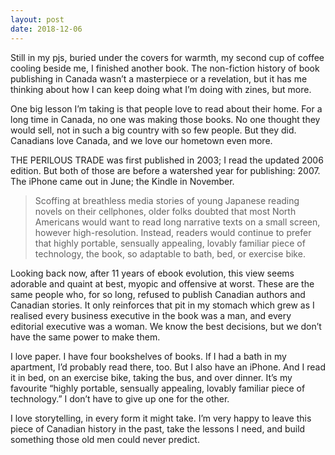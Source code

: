 ```yaml
---
layout: post
date: 2018-12-06
---
```


Still in my pjs, buried under the covers for warmth, my second cup of coffee cooling beside me, I finished another book. The non-fiction history of book publishing in Canada wasn’t a masterpiece or a revelation, but it has me thinking about how I can keep doing what I’m doing with zines, but more. 

One big lesson I’m taking is that people love to read about their home. For a long time in Canada, no one was making those books. No one thought they would sell, not in such a big country with so few people. But they did. Canadians love Canada, and we love our hometown even more. 

THE PERILOUS TRADE was first published in 2003; I read the updated 2006 edition. But both of those are before a watershed year for publishing: 2007. The iPhone came out in June; the Kindle in November. 

>Scoffing at breathless media stories of young Japanese reading novels on their cellphones, older folks doubted that most North Americans would want to read long narrative texts on a small screen, however high-resolution. Instead, readers would continue to prefer that highly portable, sensually appealing, lovably familiar piece of technology, the book, so adaptable to bath, bed, or exercise bike. 

Looking back now, after 11 years of ebook evolution, this view seems adorable and quaint at best, myopic and offensive at worst. These are the same people who, for so long, refused to publish Canadian authors and Canadian stories. It only reinforces that pit in my stomach which grew as I realised every business executive in the book was a man, and every editorial executive was a woman. We know the best decisions, but we don’t have the same power to make them. 

I love paper. I have four bookshelves of books. If I had a bath in my apartment, I’d probably read there, too. But I also have an iPhone. And I read it in bed, on an exercise bike, taking the bus, and over dinner. It’s my favourite “highly portable, sensually appealing, lovably familiar piece of technology.” I don’t have to give up one for the other. 

I love storytelling, in every form it might take. I’m very happy to leave this piece of Canadian history in the past, take the lessons I need, and build something those old men could never predict. 

